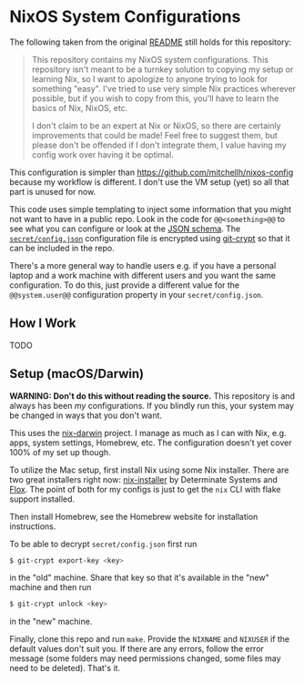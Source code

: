 # NixOS System Configurations

The following taken from the original [README](https://github.com/mitchellh/nixos-config/blob/main/README.md)
still holds for this repository:

> This repository contains my NixOS system configurations. This repository
isn't meant to be a turnkey solution to copying my setup or learning Nix,
so I want to apologize to anyone trying to look for something "easy". I've
tried to use very simple Nix practices wherever possible, but if you wish
to copy from this, you'll have to learn the basics of Nix, NixOS, etc.
>
> I don't claim to be an expert at Nix or NixOS, so there are certainly
improvements that could be made! Feel free to suggest them, but please don't
be offended if I don't integrate them, I value having my config work over
having it be optimal.

This configuration is simpler than https://github.com/mitchellh/nixos-config
because my workflow is different. I don't use the VM setup (yet) so all that
part is unused for now.

This code uses simple templating to inject some information that you might not
want to have in a public repo. Look in the code for `@@<something>@@` to see
what you can configure or look at the [JSON schema](config.schema.json).
The [`secret/config.json`](secret/config.json) configuration file is encrypted
using [git-crypt](https://github.com/AGWA/git-crypt) so that it can be included
in the repo.

There's a more general way to handle users e.g. if you have a personal laptop
and a work machine with different users and you want the same configuration.
To do this, just provide a different value for the `@@system.user@@` configuration
property in your `secret/config.json`.

## How I Work

TODO

## Setup (macOS/Darwin)

**WARNING: Don't do this without reading the source.** This repository
is and always has been _my_ configurations. If you blindly run this,
your system may be changed in ways that you don't want.

This uses the [nix-darwin](https://github.com/LnL7/nix-darwin) project.
I manage as much as I can with Nix, e.g. apps, system settings,
Homebrew, etc. The configuration doesn't yet cover 100% of my set up though.

To utilize the Mac setup, first install Nix using some Nix installer.
There are two great installers right now:
[nix-installer](https://github.com/DeterminateSystems/nix-installer)
by Determinate Systems and [Flox](https://floxdev.com/). The point of both
for my configs is just to get the `nix` CLI with flake support installed.

Then install Homebrew, see the Homebrew website for installation instructions.

To be able to decrypt `secret/config.json` first run

```bash
$ git-crypt export-key <key>
```

in the "old" machine. Share that key so that it's available in the
"new" machine and then run

```bash
$ git-crypt unlock <key>
```

in the "new" machine.

Finally, clone this repo and run `make`. Provide the `NIXNAME` and
`NIXUSER` if the default values don't suit you. If there are any errors,
follow the error message (some folders may need permissions changed,
some files may need to be deleted).
That's it.
